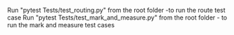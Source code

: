 Run "pytest Tests/test_routing.py" from the root folder -to run the route test case
Run "pytest Tests/test_mark_and_measure.py" from the root folder - to run the mark and measure test cases

